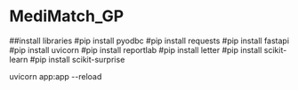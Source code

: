 # MediMatch_GP
##install libraries
#pip install pyodbc
#pip install requests
#pip install fastapi
#pip install uvicorn
#pip install reportlab
#pip install letter
#pip install scikit-learn
#pip install scikit-surprise

uvicorn app:app --reload
